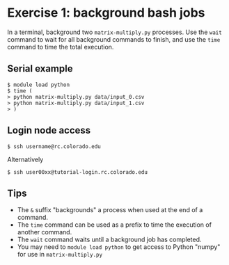 # Exercise 1: background bash jobs

In a terminal, background two `matrix-multiply.py` processes. Use the
`wait` command to wait for all background commands to finish, and use
the `time` command to time the total execution.

## Serial example

    $ module load python
    $ time (
    > python matrix-multiply.py data/input_0.csv
    > python matrix-multiply.py data/input_1.csv
    > )

## Login node access

    $ ssh username@rc.colorado.edu

Alternatively

    $ ssh user00xx@tutorial-login.rc.colorado.edu

## Tips

* The `&` suffix "backgrounds" a process when used at the end of a
  command.
* The `time` command can be used as a prefix to time the execution of
  another command.
* The `wait` command waits until a background job has completed.
* You may need to `module load python` to get access to Python "numpy"
  for use in `matrix-multiply.py`
